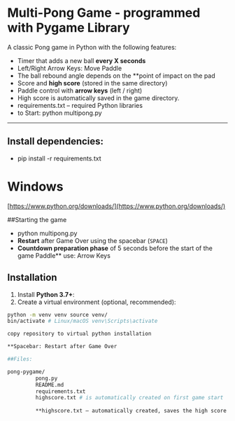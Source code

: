 
# Multi-Pong Game - programmed with Pygame Library

A classic Pong game in Python with the following features:
   
   - Timer that adds a new ball **every X seconds**
   - Left/Right Arrow Keys: Move Paddle
   - The ball rebound angle depends on the **point of impact on the pad
   - Score and **high score** (stored in the same directory)
   - Paddle control with **arrow keys** (left / right)
   - High score is automatically saved in the game directory.
   - requirements.txt – required Python libraries
   - to Start: python multipong.py
---

## Install dependencies:

   - pip install -r requirements.txt
   
   # Windows
   [https://www.python.org/downloads/](https://www.python.org/downloads/)
   

##Starting the game

   - python multipong.py
   - **Restart** after Game Over using the spacebar (`SPACE`)
   - **Countdown preparation phase** of 5 seconds before the start of the    game
   Paddle** use: Arrow Keys

## Installation

   1. Install **Python 3.7+**:
   2. Create a virtual environment (optional, recommended):

   ```bash
   python -m venv venv source venv/
   bin/activate # Linux/macOS venv\Scripts\activate

   copy repository to virtual python installation 

**Spacebar: Restart after Game Over

##Files:

pong-pygame/ 
            pong.py 
            README.md 
            requirements.txt 
            highscore.txt # is automatically created on first game start
       
            **highscore.txt – automatically created, saves the high score



